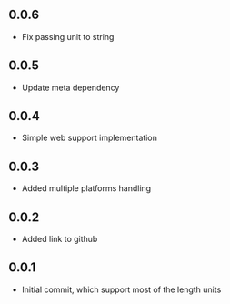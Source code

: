 ## 0.0.6
* Fix passing unit to string

## 0.0.5
* Update meta dependency

## 0.0.4
* Simple web support implementation

## 0.0.3

* Added multiple platforms handling

## 0.0.2

* Added link to github

## 0.0.1

* Initial commit, which support most of the length units
